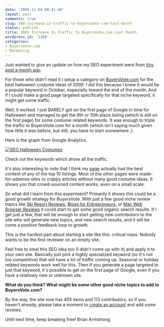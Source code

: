 ```yaml
---
date: '2009-11-04 00:41:46'
layout: post
comments: true
slug: 300-increase-in-traffic-to-buyersvote-com-last-month
status: publish
title: 300% Increase In Traffic To BuyersVote.com Last Month
wordpress_id: '1260'
categories:
- BuyersVote.com
- Marketing
---
```


Just wanted to give an update on how my SEO experiment went from [this post a month ago](http://brianarmstrong.org/posts/the-best-books-for-entrepreneurs/).

For those who didn't read it I setup a category on [BuyersVote.com](http://buyersvote.com/categories/best-halloween-costume-ideas-2009-reviews) for the best halloween costume ideas of 2009.  I did this because I knew it would be a popular keyword in October, especially toward the end of the month.  And if I could make a good page targeted specifically for that niche keyword, it might get some traffic.

Well, it worked.  I just BARELY got on the first page of Google in time for Halloween and managed to get the 9th or 10th place listing (which is still on the first page) for some costume related keywords.  It was enough to triple the traffic to BuyersVote.com for a month (which isn't saying much given how little it was before, but still, you have to start somewhere ;).

Here is the graph from Google Analytics.

[![SEO Halloween Costumes](http://s3.amazonaws.com/oldbloguploads/2009/11/Picture-6.png)](http://s3.amazonaws.com/oldbloguploads/2009/11/Picture-6.png)

Check out the keywords which drove all the traffic.

It's also interesting to note that I think my [page](http://buyersvote.com/categories/best-halloween-costume-ideas-2009-reviews) actually had the best content of any of the top 10 listings.  Most of the other pages were made-for-adsense sites or crappy articles without many good costume ideas.  It shows you that crowd-sourced content works, even on a small scale.

So what did I learn from this experiment?  Primarily it shows this could be a good growth strategy for BuyersVote.  With just a few good niche review topics like [Ski Resort Reviews](http://buyersvote.com/categories/u-s-ski-resorts-reviews), [Blogs for Entrepreneurs](http://buyersvote.com/categories/blogs-for-entrepreneurs-reviews), or [Mac Web Browser Reviews](http://buyersvote.com/categories/web-browsers-for-mac-reviews) it could start to get some good organic search results.  If I get just a few, that will be enough to start getting new contributors to the site who will generate new topics, and new search results, and it will be come a positive feedback loop to growth.

This is the hardest part about starting a site like this: critical mass.  Nobody wants to be the first reviewer on an empty site.

Feel free to steal this SEO idea too (I didn't come up with it) and apply it to your own site.  Basically just pick a highly specialized keyword (so it's not too competitive) that will have a lot of traffic coming up.  Seasonal or holiday related keywords work well for this.  Then if you generate a page targeted to just that keyword, it's possible to get on the first page of Google, even if you have a relatively new or unknown site.

**What do you think?  What might be some other good niche topics to add to BuyersVote.com?**

By the way, the site now has 405 items and 113 contributors, so if you haven't already, please take a moment to [create an account](http://buyersvote.com/user_session/new) and add some reviews.

Until next time, keep breaking free!
Brian Armstrong 
